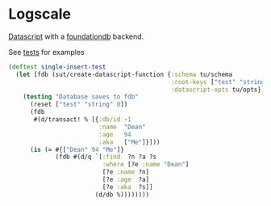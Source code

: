 # Logscale

[Datascript](https://github.com/tonsky/datascript) with a [foundationdb](https://www.foundationdb.org/) backend.

See [tests](test/fdb_test.clj) for examples 

```clojure
(deftest single-insert-test
  (let [fdb (sut/create-datascript-function {:schema tu/schema
                                             :root-keys ["test" "string"]
                                             :datascript-opts tu/opts})]
    (testing "Database saves to fdb"
      (reset ["test" "string" 0])
      (fdb
       #(d/transact! % [{:db/id -1
                         :name  "Dean"
                         :age   94
                         :aka   ["Me"]}]))
      (is (= #{["Dean" 94 "Me"]}
             (fdb #(d/q `[:find  ?n ?a ?s
                          :where [?e :name "Dean"]
                          [?e :name ?n]
                          [?e :age  ?a]
                          [?e :aka  ?s]]
                        (d/db %))))))))
```
